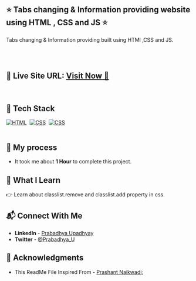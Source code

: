 ## ⭐ Tabs changing & Information providing website using HTML , CSS and JS ⭐

Tabs changing & Information providing built using HTMl ,CSS and JS.

<br>
<br>

## 📌 **Live Site URL:** <a href="https://ciao-info.netlify.app/">**Visit Now** 🚀</a>

<br>

## 📌 Tech Stack

[![HTML](https://img.shields.io/badge/html5%20-%23E34F26.svg?&style=for-the-badge&logo=html5&logoColor=white)](https://github.com/Rickey07)&nbsp;
[![CSS](https://img.shields.io/badge/css3%20-%231572B6.svg?&style=for-the-badge&logo=css3&logoColor=white)](https://github.com/Rickey07)&nbsp;
[![CSS](https://img.shields.io/badge/Javascript%20-%23E34F26.svg?&style=for-the-badge&logo=Javascript&logoColor=white)](https://github.com/Rickey07)&nbsp;
<br>
<br>



## 📌 My process

- It took me about **1 Hour** to complete this project.

## 📌 What I Learn

👉 Learn about classlist.remove and classlist.add property in css.


## 📬 Connect With Me

- **LinkedIn** - [Prabadhya Upadhyay](https://www.linkedin.com/in/prabadhya-upadhyay-4272881a1/)
- **Twitter** - [@Prabadhya_U](https://twitter.com/Prabadhya_U)

## 📌 Acknowledgments

- This ReadMe File Inspired From - [Prashant Naikwadi](https://github.com/prakash-naikwadi);
